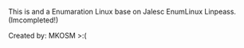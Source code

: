 This is and a Enumaration Linux base on Jalesc EnumLinux Linpeass. (Imcompleted!)









Created by: MKOSM >:(
